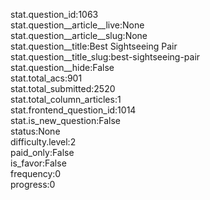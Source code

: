 stat.question_id:1063  
stat.question__article__live:None  
stat.question__article__slug:None  
stat.question__title:Best Sightseeing Pair  
stat.question__title_slug:best-sightseeing-pair  
stat.question__hide:False  
stat.total_acs:901  
stat.total_submitted:2520  
stat.total_column_articles:1  
stat.frontend_question_id:1014  
stat.is_new_question:False  
status:None  
difficulty.level:2  
paid_only:False  
is_favor:False  
frequency:0  
progress:0  
